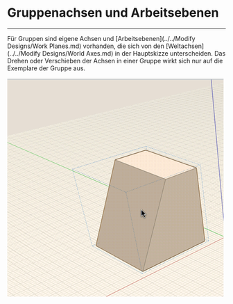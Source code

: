 

# Gruppenachsen und Arbeitsebenen

---

Für Gruppen sind eigene Achsen und [Arbeitsebenen](../../Modify Designs/Work Planes.md) vorhanden, die sich von den [Weltachsen](../../Modify Designs/World Axes.md) in der Hauptskizze unterscheiden. Das Drehen oder Verschieben der Achsen in einer Gruppe wirkt sich nur auf die Exemplare der Gruppe aus.

![](Images/GUID-082E6F71-3D28-44C4-86F0-2F30DD9F015D-low.gif)

